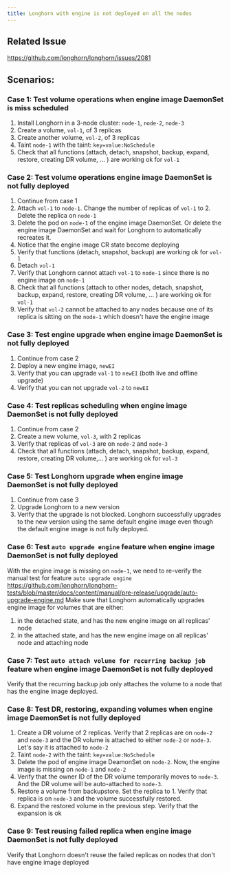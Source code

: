 ```yaml
---
title: Longhorn with engine is not deployed on all the nodes
---
```


## Related Issue
https://github.com/longhorn/longhorn/issues/2081

## Scenarios:
### Case 1: Test volume operations when engine image DaemonSet is miss scheduled 
1. Install Longhorn in a 3-node cluster: `node-1`, `node-2`, `node-3`
1. Create a volume, `vol-1`, of 3 replicas
1. Create another volume, `vol-2`, of 3 replicas
1. Taint `node-1` with the taint: `key=value:NoSchedule`
1. Check that all functions (attach, detach, snapshot, backup, expand, restore, creating DR volume, ... ) are working ok for `vol-1`

### Case 2: Test volume operations engine image DaemonSet is not fully deployed
1. Continue from case 1
1. Attach `vol-1` to `node-1`. Change the number of replicas of `vol-1` to 2. Delete the replica on `node-1`
1. Delete the pod on `node-1` of the engine image DaemonSet. Or delete the engine image DaemonSet and wait for Longhorn to automatically recreates it. 
1. Notice that the engine image CR state become deploying
1. Verify that functions (detach, snapshot, backup) are working ok for `vol-1`
1. Detach `vol-1`
1. Verify that Longhorn cannot attach `vol-1` to `node-1` since there is no engine image on `node-1`
1. Check that all functions (attach to other nodes, detach, snapshot, backup, expand, restore, creating DR volume, ... ) are working ok for `vol-1`
1. Verify that `vol-2` cannot be attached to any nodes because one of its replica is sitting on the `node-1` which doesn't have the engine image

### Case 3: Test engine upgrade when engine image DaemonSet is not fully deployed
1. Continue from case 2
1. Deploy a new engine image, `newEI`
1. Verify that you can upgrade `vol-1` to `newEI` (both live and offline upgrade)
1. Verify that you can not upgrade `vol-2` to `newEI`

### Case 4: Test replicas scheduling when engine image DaemonSet is not fully deployed
1. Continue from case 2
1. Create a new volume, `vol-3`, with 2 replicas
1. Verify that replicas of `vol-3` are on `node-2` and `node-3`
1. Check that all functions (attach, detach, snapshot, backup, expand, restore, creating DR volume,... ) are working ok for `vol-3`

### Case 5: Test Longhorn upgrade when engine image DaemonSet is not fully deployed
1. Continue from case 3
1. Upgrade Longhorn to a new version
1. Verify that the upgrade is not blocked. Longhorn successfully upgrades to the new version using the same default engine image even though the default engine image is not fully deployed.

### Case 6: Test `auto upgrade engine` feature when engine image DaemonSet is not fully deployed
With the engine image is missing on `node-1`, we need  to re-verify the manual test for feature `auto upgrade engine` https://github.com/longhorn/longhorn-tests/blob/master/docs/content/manual/pre-release/upgrade/auto-upgrade-engine.md
Make sure that Longhorn automatically upgrades engine image for volumes that are either:
1. in the detached state, and has the new engine image on all replicas' node
1. in the attached state, and has the new engine image on all replicas' node and attaching node

### Case 7: Test `auto attach volume for recurring backup job` feature when engine image DaemonSet is not fully deployed 
Verify that the recurring backup job only attaches the volume to a node that has the engine image deployed. 

### Case 8: Test DR, restoring, expanding volumes  when engine image DaemonSet is not fully deployed
1. Create a DR volume of 2 replicas. Verify that 2 replicas are on `node-2` and `node-3` and the DR volume is attached to either `node-2` or `node-3`. Let's say it is attached to `node-2`
1. Taint `node-2` with the taint: `key=value:NoSchedule`
1. Delete the pod of engine image DeamonSet on `node-2`. Now, the engine image is missing on `node-1` and `node-2`
1. Verify that the owner ID of the DR volume temporarily moves to `node-3`. And the DR volume will be auto-attached to `node-3`.
1. Restore a volume from backupstore. Set the replica to 1. Verify that replica is on `node-3` and the volume successfully restored.
1. Expand the restored volume in the previous step. Verify that the expansion is ok

### Case 9: Test reusing failed replica when engine image DaemonSet is not fully deployed
Verify that Longhorn doesn't reuse the failed replicas on nodes that don't have engine image deployed
